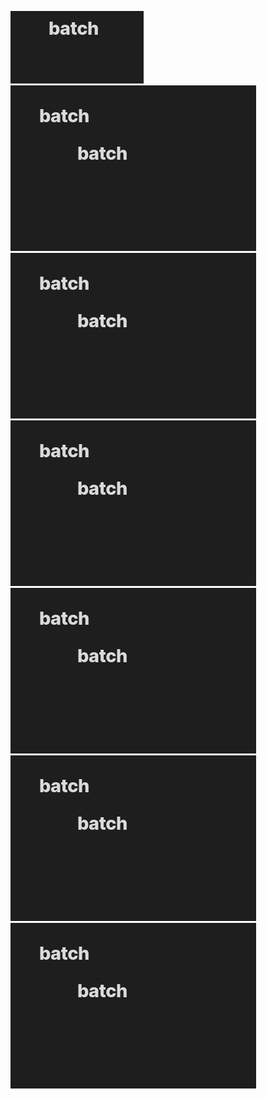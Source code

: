 ![](hack/Pasted%20image%2020240415211530.png)![](hack/attachment/Pasted%20image%2020240415212034.png)![](hack/attachment/Pasted%20image%2020240415212036.png)![](hack/attachment/Pasted%20image%2020240415212036%201.png)![](hack/attachment/Pasted%20image%2020240415212036%202.png)![](hack/attachment/Pasted%20image%2020240415212036%203.png)![](hack/attachment/Pasted%20image%2020240415212036%204.png)